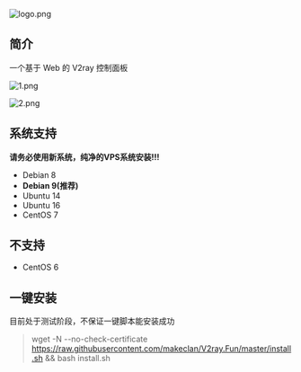 ![logo.png](logo.png)

## 简介

一个基于 Web 的 V2ray 控制面板

![1.png](1.png)

![2.png](2.png)

## 系统支持

**请务必使用新系统，纯净的VPS系统安装!!!**

- Debian 8 
- **Debian 9(推荐)**
- Ubuntu 14
- Ubuntu 16
- CentOS 7

## 不支持
- CentOS 6

## 一键安装

目前处于测试阶段，不保证一键脚本能安装成功
> wget -N --no-check-certificate https://raw.githubusercontent.com/makeclan/V2ray.Fun/master/install.sh && bash install.sh

